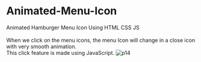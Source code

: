 # Animated-Menu-Icon
Animated Hamburger Menu Icon Using HTML CSS JS <br> <br>
When we click on the menu icons, the menu Icon will change in a close icon with very smooth animation. <br>
This click feature is made using JavaScript.
![p14](https://user-images.githubusercontent.com/90318905/172908692-9f8a713c-cbe2-4818-be45-b3faac46685d.jpg)
